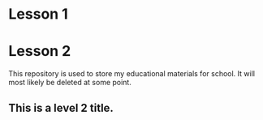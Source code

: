 # Lesson 1
# Lesson 2


This repository is used to store my educational materials for school. It will most likely be deleted at some point.

## This is a level 2 title.

